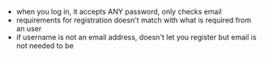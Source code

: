 - when you log in, it accepts ANY password, only checks email
- requirements for registration doesn't match with what is required from an user
- if username is not an email address, doesn't let you register but email is not needed to be
